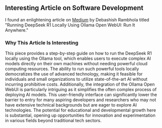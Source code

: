 ## Interesting Article on Software Development

I found an enlightening article on [Medium](https://medium.com/@debashishrambhola/running-deepseek-r1-locally-using-ollama-open-webui-run-it-anywhere-d13c258c94de) by Debashish Rambhola titled "Running DeepSeek R1 Locally Using Ollama Open WebUI: Run It Anywhere."

### Why This Article Is Interesting

This piece provides a step-by-step guide on how to run the DeepSeek R1 locally using the Ollama tool, which enables users to execute complex AI models directly on their own machines without needing powerful cloud computing resources. The ability to run such powerful tools locally democratizes the use of advanced technology, making it feasible for individuals and small organizations to utilize state-of-the-art AI without incurring prohibitive costs. Additionally, the integration of the Ollama Open WebUI is particularly intriguing as it simplifies the often complex process of deploying AI models. This user-friendly interface can significantly lower the barrier to entry for many aspiring developers and researchers who may not have extensive technical backgrounds but are eager to explore AI technologies. The potential for educational and developmental growth here is substantial, opening up opportunities for innovation and experimentation in various fields beyond traditional tech sectors.



